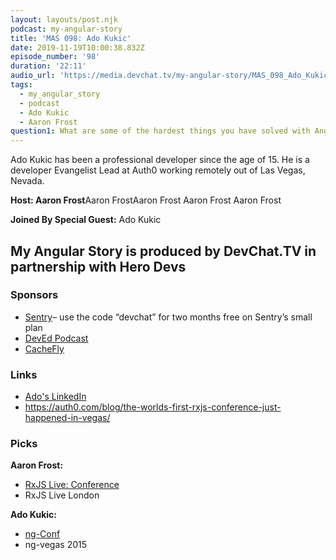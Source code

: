 ```yaml
---
layout: layouts/post.njk
podcast: my-angular-story
title: 'MAS 098: Ado Kukic'
date: 2019-11-19T10:00:38.832Z
episode_number: '98'
duration: '22:11'
audio_url: 'https://media.devchat.tv/my-angular-story/MAS_098_Ado_Kukic.mp3'
tags:
  - my_angular_story
  - podcast
  - Ado Kukic
  - Aaron Frost
question1: What are some of the hardest things you have solved with Angular at Auth0?
---
```

 Ado Kukic has been  a professional developer since the age of 15. He is a developer Evangelist Lead at Auth0 working remotely out of Las Vegas, Nevada. 

**Host: Aaron Frost**Aaron FrostAaron Frost Aaron Frost  Aaron Frost 

**Joined By Special Guest:** Ado Kukic

## **My Angular Story is produced by DevChat.TV in partnership with Hero Devs**

### **Sponsors**

* [Sentry](http://sentry.io/)– use the code “devchat” for two months free on Sentry’s small plan
* [DevEd Podcast](https://devchat.tv/dev-ed)
* [CacheFly](https://www.cachefly.com/)

### **Links**

* [Ado's LinkedIn](https://www.linkedin.com/in/kukicado/)
* <https://auth0.com/blog/the-worlds-first-rxjs-conference-just-happened-in-vegas/>

### **Picks**

**Aaron Frost:**

* [RxJS Live: Conference](www.rxjs.live)
* RxJS Live London

**Ado Kukic:**

* [ ng-Conf](www.ng-conf.org)
* ng-vegas 2015
